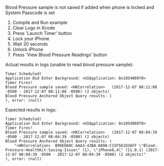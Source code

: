 
Blood Pressure sample is not saved if added when phone is locked and System Passcode is set

1. Compile and Run example
2. Clear Logs in Xcode
3. Press 'Launch Timer' button
4. Lock your iPhone
5. Wait 20 seconds
6. Unlock iPhone 
7. Press 'View Blood Pressure Readings' button

Actual results in logs (unable to read blood pressure sample):
```
Timer Scheduled!
Application Did Enter Background: <UIApplication: 0x1054009f0>
Timer Fires!
Blood Pressure sample saved: <HKCorrelation>   (2017-12-07 08:11:08 -0500 - 2017-12-07 08:11:08 -0500) (2 objects)
Blood Pressure Anchored Object Query results: (
), error: (null)
```
Expected results in logs:
```
Timer Scheduled!
Application Did Enter Background: <UIApplication: 0x1054009f0>
Timer Fires!
Blood Pressure sample saved: <HKCorrelation>   (2017-12-07 08:04:39 -0500 - 2017-12-07 08:04:39 -0500) (2 objects)
Blood Pressure Anchored Object Query results: (
    "<HKCorrelation>  B99ED60C-6AA3-43BA-8A9A-C15F561D3AFF \"Blood-Pressure-HealthKit-Saving-Issue\" (1), \"iPhone8,4\" (11.0.1) (2017-12-07 08:04:39 -0500 - 2017-12-07 08:04:39 -0500) (2 objects)"
), error: (null)
```
